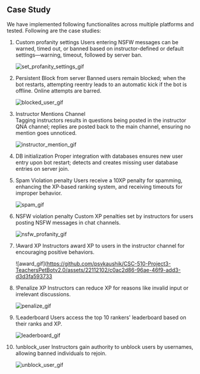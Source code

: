 ## Case Study

We have implemented following functionalites across multiple platforms and tested. Following are the case studies:

1. Custom profanity settings
   Users entering NSFW messages can be warned, timed out, or banned based on instructor-defined or default settings—warning, timeout, followed by server ban.

   ![set_profanity_settings_gif](https://github.com/psvkaushik/CSC-510-Project3-TeachersPetBotv2.0/assets/22112102/2fcb7cf5-98c1-46d9-9581-3037cfda9950)

2. Persistent Block from server
   Banned users remain blocked; when the bot restarts, attempting reentry leads to an automatic kick if the bot is offline. Online attempts are barred.

   ![blocked_user_gif](https://github.com/psvkaushik/CSC-510-Project3-TeachersPetBotv2.0/assets/22112102/b9860091-fafd-4515-958c-835582126bdd)

3. Instructor Mentions Channel  
   Tagging instructors results in questions being posted in the instructor QNA channel; replies are posted back to the main channel, ensuring no mention goes
   unnoticed.

   ![instructor_mention_gif](https://github.com/psvkaushik/CSC-510-Project3-TeachersPetBotv2.0/assets/22112102/e54c2fc2-67e2-4d81-83f3-7061e5d0120a)

4. DB initialization
   Proper integration with databases ensures new user entry upon bot restart; detects and creates missing user database entries on server join.

5. Spam Violation penalty
   Users receive a 10XP penalty for spamming, enhancing the XP-based ranking system, and receiving timeouts for improper behavior.

   ![spam_gif](https://github.com/psvkaushik/CSC-510-Project3-TeachersPetBotv2.0/assets/22112102/0912b6ce-50ce-45e8-9180-02ad3be6ec8d)

6. NSFW violation penalty
   Custom XP penalties set by instructors for users posting NSFW messages in chat channels.

   ![nsfw_profanity_gif](https://github.com/psvkaushik/CSC-510-Project3-TeachersPetBotv2.0/assets/22112102/0a1a5f82-0da4-4b3f-a1d6-db4694e4791f)

7. !Award XP
   Instructors award XP to users in the instructor channel for encouraging positive behaviors.

   ![award_gif](https://github.com/psvkaushik/CSC-510-Project3-TeachersPetBotv2.0/assets/22112102/c0ac2d86-96ae-46f9-add3-d3d3fa593733

8. !Penalize XP
   Instructors can reduce XP for reasons like invalid input or irrelevant discussions.

   ![penalize_gif](https://github.com/psvkaushik/CSC-510-Project3-TeachersPetBotv2.0/assets/22112102/c26fa9ed-2d64-4be3-9ae0-1064079d618b)

9. !Leaderboard
   Users access the top 10 rankers' leaderboard based on their ranks and XP.

   ![leaderboard_gif](https://github.com/psvkaushik/CSC-510-Project3-TeachersPetBotv2.0/assets/22112102/730895ed-c163-4496-9dd9-defb8d442b82)

10. !unblock_user
    Instructors gain authority to unblock users by usernames, allowing banned individuals to rejoin.

    ![unblock_user_gif](https://github.com/psvkaushik/CSC-510-Project3-TeachersPetBotv2.0/assets/22112102/996ac853-8eb4-45aa-a3a9-f46b39cdd7ab)
